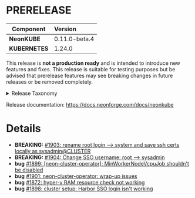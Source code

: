 # PRERELEASE

| Component       | Version                |
| --------------- | :--------------------- |
| **NeonKUBE**    | 0.11.0-beta.4    |
| **KUBERNETES**  | 1.24.0  |

This release is **not a production ready** and is intended to introduce new features and fixes.  This release is suitable for testing purposes but be advised that prerelease  features may see breaking changes in future releases or be removed completely.

<details>
<summary>Release Taxonomy</summary>

| Release Type | Usage                   | Description                                                                        |
| :----------: | :---------------------: | :--------------------------------------------------------------------------------- |
| **ALPHA**    | private&nbsp;testing    | Used internally and potentially provided to specific users for testing purposes    |
| **BETA**     | public&nbsp;testing     | Early release with no guarantee that we won't make breaking changes before release |
| **PREVIEW**  | public&nbsp;testing     | More stable early release.  Release breaking changes are less likely than **BETA** |
| **RC**       | release&nbsp;candidate  | Nearly ready for a stable production release                                       |
| **STABLE**   | production              | Ready for production                                                               |

</details>

Release documentation: https://docs.neonforge.com/docs/neonkube

# Details

* **BREAKING:** [#1903: rename root login --> system and save ssh certs locally as sysadmin@CLUSTER](https://github.com/nforgeio/neonKUBE/issues/1903)
* **BREAKING:** [#1904: Change SSO username: root --> sysadmin](https://github.com/nforgeio/neonKUBE/issues/1904)
* **bug** [#1899: [neon-cluster-operator]: MinWorkerNodeVcpuJob shouldn't be disabled](https://github.com/nforgeio/neonKUBE/issues/1899)
* **bug** [#1901: neon-cluster-operator: wrap-up issues](https://github.com/nforgeio/neonKUBE/issues/1901)
* **bug** [#1872: hyper-v RAM resource check not working](https://github.com/nforgeio/neonKUBE/issues/1872)
* **bug** [#1898: cluster setup: Harbor SSO login isn't working](https://github.com/nforgeio/neonKUBE/issues/1898)
